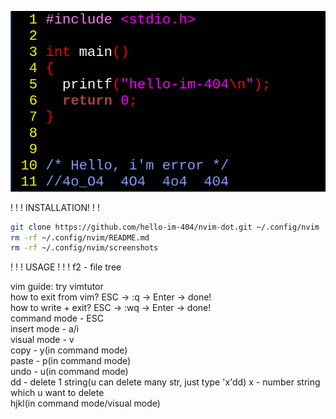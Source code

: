 ![](screenshots/nvim.png)


! ! ! INSTALLATION! ! !


```bash
git clone https://github.com/hello-im-404/nvim-dot.git ~/.config/nvim
rm -rf ~/.config/nvim/README.md
rm -rf ~/.config/nvim/screenshots
```

! ! ! USAGE ! ! !
f2 - file tree


vim guide:
try vimtutor<br>
how to exit from vim? ESC -> :q -> Enter -> done!<br>
how to write + exit? ESC -> :wq -> Enter -> done!<br>
command mode - ESC<br>
insert mode - a/i<br>
visual mode - v<br>
copy - y(in command mode)<br>
paste - p(in command mode)<br>
undo - u(in command mode)<br>
dd - delete 1 string(u can delete many str, just type 'x'dd) x - number string which u want to delete<br>
hjkl(in command mode/visual mode)
